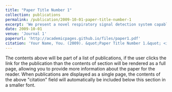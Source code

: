 ```yaml
---
title: "Paper Title Number 1"
collection: publications
permalink: /publication/2009-10-01-paper-title-number-1
excerpt: 'We present a novel respiratory signal detection system capable of simultaneously tracking the subject's position and detecting their respiratory signal. The monitoring system comprises a depth camera and an ultra-wideband radar device, both connected to a mini-computer for data acquisition and storage. In this paper, we propose a method to locate the subject's position when lying in bed under a blanket. We employ Mask R-CNN to segment the upper body silhouette and determine the center point distance. This distance is then converted into a range bin of the radar, from which the breath-like signal is extracted. Additionally, we developed a classifier to discern whether the extracted signal in the selected range bin corresponds to a breathing signal or not.'
date: 2009-10-01
venue: 'Journal 1'
paperurl: 'http://academicpages.github.io/files/paper1.pdf'
citation: 'Your Name, You. (2009). &quot;Paper Title Number 1.&quot; <i>Journal 1</i>. 1(1).'
---
```


The contents above will be part of a list of publications, if the user clicks the link for the publication than the contents of section will be rendered as a full page, allowing you to provide more information about the paper for the reader. When publications are displayed as a single page, the contents of the above "citation" field will automatically be included below this section in a smaller font.
